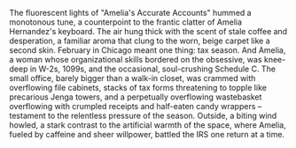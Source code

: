 The fluorescent lights of "Amelia's Accurate Accounts" hummed a monotonous tune, a counterpoint to the frantic clatter of Amelia Hernandez's keyboard.  The air hung thick with the scent of stale coffee and desperation, a familiar aroma that clung to the worn, beige carpet like a second skin.  February in Chicago meant one thing: tax season.  And Amelia, a woman whose organizational skills bordered on the obsessive, was knee-deep in W-2s, 1099s, and the occasional, soul-crushing Schedule C.  The small office, barely bigger than a walk-in closet, was crammed with overflowing file cabinets, stacks of tax forms threatening to topple like precarious Jenga towers, and a perpetually overflowing wastebasket overflowing with crumpled receipts and half-eaten candy wrappers – testament to the relentless pressure of the season.  Outside, a biting wind howled, a stark contrast to the artificial warmth of the space, where Amelia, fueled by caffeine and sheer willpower, battled the IRS one return at a time.
